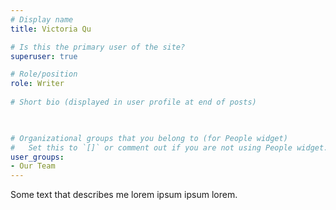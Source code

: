 ```yaml
---
# Display name
title: Victoria Qu

# Is this the primary user of the site?
superuser: true

# Role/position
role: Writer
 
# Short bio (displayed in user profile at end of posts)

 

# Organizational groups that you belong to (for People widget)
#   Set this to `[]` or comment out if you are not using People widget.
user_groups:
- Our Team
---
```


Some text that describes me lorem ipsum ipsum lorem.


